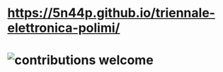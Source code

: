 https://5n44p.github.io/triennale-elettronica-polimi/
=============

![contributions welcome](https://img.shields.io/badge/contributions-welcome-brightgreen.svg?style=flat)
=============

